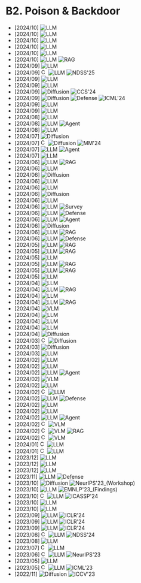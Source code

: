 # B2. Poison & Backdoor
- [2024/10] **[](https://arxiv.org/abs/2410.14425)** ![LLM](https://img.shields.io/badge/LLM-589cf4)
- [2024/10] **[](https://arxiv.org/abs/2410.13722)** ![LLM](https://img.shields.io/badge/LLM-589cf4)
- [2024/10] **[](https://arxiv.org/abs/2410.10760)** ![LLM](https://img.shields.io/badge/LLM-589cf4)
- [2024/10] **[](https://arxiv.org/abs/2410.08811)** ![LLM](https://img.shields.io/badge/LLM-589cf4)
- [2024/10] **[](https://arxiv.org/abs/2410.04009)** ![LLM](https://img.shields.io/badge/LLM-589cf4)
- [2024/10] **[](https://arxiv.org/abs/2410.02163)** ![LLM](https://img.shields.io/badge/LLM-589cf4) ![RAG](https://img.shields.io/badge/RAG-87b800)
- [2024/09] **[](https://arxiv.org/abs/2409.19993)** ![LLM](https://img.shields.io/badge/LLM-589cf4)
- [2024/09] **[](https://arxiv.org/abs/2409.01193)** [<img src="https://github.com/FortAwesome/Font-Awesome/blob/6.x/svgs/brands/github.svg" alt="Code" width="15" height="15">](https://github.com/Raytsang123/CLIBE) ![LLM](https://img.shields.io/badge/LLM-589cf4) ![NDSS'25](https://img.shields.io/badge/NDSS'25-f1b800)
- [2024/09] **[](https://arxiv.org/abs/2409.17946)** ![LLM](https://img.shields.io/badge/LLM-589cf4)
- [2024/09] **[](https://arxiv.org/abs/2409.14119)** ![LLM](https://img.shields.io/badge/LLM-589cf4)
- [2024/09] **[](https://arxiv.org/abs/2409.12314)** ![Diffusion](https://img.shields.io/badge/Diffusion-a99cf4) ![CCS'24](https://img.shields.io/badge/CCS'24-f1b800)
- [2024/09] **[](https://arxiv.org/abs/2409.05294)** ![Diffusion](https://img.shields.io/badge/Diffusion-a99cf4) ![Defense](https://img.shields.io/badge/Defense-87b800) ![ICML'24](https://img.shields.io/badge/ICML'24-f1b800)
- [2024/09] **[](https://arxiv.org/abs/2409.00787)** ![LLM](https://img.shields.io/badge/LLM-589cf4)
- [2024/09] **[](https://arxiv.org/abs/2409.01952)** ![LLM](https://img.shields.io/badge/LLM-589cf4)
- [2024/08] **[](https://arxiv.org/abs/2408.09878)** ![LLM](https://img.shields.io/badge/LLM-589cf4)
- [2024/08] **[](https://arxiv.org/abs/2408.02882)** ![LLM](https://img.shields.io/badge/LLM-589cf4) ![Agent](https://img.shields.io/badge/Agent-87b800)
- [2024/08] **[](https://arxiv.org/abs/2408.02946)** ![LLM](https://img.shields.io/badge/LLM-589cf4)
- [2024/07] **[](https://arxiv.org/abs/2407.21316)** ![Diffusion](https://img.shields.io/badge/Diffusion-a99cf4)
- [2024/07] **[](https://openreview.net/forum?id=ibEaSS6bQn)** [<img src="https://github.com/FortAwesome/Font-Awesome/blob/6.x/svgs/brands/github.svg" alt="Code" width="15" height="15">](https://github.com/haowang-cqu/EvilEdit) ![Diffusion](https://img.shields.io/badge/Diffusion-a99cf4) ![MM'24](https://img.shields.io/badge/MM'24-f1b800)
- [2024/07] **[](https://arxiv.org/abs/2407.12784)** ![LLM](https://img.shields.io/badge/LLM-589cf4) ![Agent](https://img.shields.io/badge/Agent-87b800)
- [2024/07] **[](https://arxiv.org/abs/2407.04108)** ![LLM](https://img.shields.io/badge/LLM-589cf4)
- [2024/06] **[](https://arxiv.org/pdf/2406.19417)** ![LLM](https://img.shields.io/badge/LLM-589cf4) ![RAG](https://img.shields.io/badge/RAG-87b800)
- [2024/06] **[](https://arxiv.org/abs/2406.17092)** ![LLM](https://img.shields.io/badge/LLM-589cf4)
- [2024/06] **[](https://arxiv.org/abs/2406.15213)** ![Diffusion](https://img.shields.io/badge/Diffusion-a99cf4)
- [2024/06] **[](https://arxiv.org/abs/2406.12091)** ![LLM](https://img.shields.io/badge/LLM-589cf4)
- [2024/06] **[](https://arxiv.org/abs/2406.12257)** ![LLM](https://img.shields.io/badge/LLM-589cf4)
- [2024/06] **[](https://arxiv.org/abs/2406.09669)** ![Diffusion](https://img.shields.io/badge/Diffusion-a99cf4)
- [2024/06] **[](https://arxiv.org/abs/2406.06822)** ![LLM](https://img.shields.io/badge/LLM-589cf4)
- [2024/06] **[](https://arxiv.org/abs/2406.06852)** ![LLM](https://img.shields.io/badge/LLM-589cf4) ![Survey](https://img.shields.io/badge/Survey-87b800)
- [2024/06] **[](https://arxiv.org/abs/2406.05948)** ![LLM](https://img.shields.io/badge/LLM-589cf4) ![Defense](https://img.shields.io/badge/Defense-87b800)
- [2024/06] **[](https://arxiv.org/abs/2406.03007)** ![LLM](https://img.shields.io/badge/LLM-589cf4) ![Agent](https://img.shields.io/badge/Agent-87b800)
- [2024/06] **[](https://arxiv.org/abs/2406.00816)** ![Diffusion](https://img.shields.io/badge/Diffusion-a99cf4)
- [2024/06] **[](https://arxiv.org/abs/2406.00083)** ![LLM](https://img.shields.io/badge/LLM-589cf4) ![RAG](https://img.shields.io/badge/RAG-87b800)
- [2024/06] **[](https://arxiv.org/abs/2406.00799)** ![LLM](https://img.shields.io/badge/LLM-589cf4) ![Defense](https://img.shields.io/badge/Defense-87b800)
- [2024/05] **[](https://arxiv.org/abs/2405.20485)** ![LLM](https://img.shields.io/badge/LLM-589cf4) ![RAG](https://img.shields.io/badge/RAG-87b800)
- [2024/05] **[](https://arxiv.org/abs/2405.20774)** ![LLM](https://img.shields.io/badge/LLM-589cf4) ![RAG](https://img.shields.io/badge/RAG-87b800)
- [2024/05] **[](https://arxiv.org/pdf/2405.16783)** ![LLM](https://img.shields.io/badge/LLM-589cf4)
- [2024/05] **[](https://arxiv.org/abs/2405.15556)** ![LLM](https://img.shields.io/badge/LLM-589cf4) ![RAG](https://img.shields.io/badge/RAG-87b800)
- [2024/05] **[](https://arxiv.org/abs/2405.13401)** ![LLM](https://img.shields.io/badge/LLM-589cf4) ![RAG](https://img.shields.io/badge/RAG-87b800)
- [2024/05] **[](https://arxiv.org/abs/2405.07667)** ![LLM](https://img.shields.io/badge/LLM-589cf4)
- [2024/04] **[](https://arxiv.org/abs/2404.19597)** ![LLM](https://img.shields.io/badge/LLM-589cf4)
- [2024/04] **[](https://arxiv.org/abs/2404.17196)** ![LLM](https://img.shields.io/badge/LLM-589cf4) ![RAG](https://img.shields.io/badge/RAG-87b800)
- [2024/04] **[](https://arxiv.org/abs/2404.14795)** ![LLM](https://img.shields.io/badge/LLM-589cf4)
- [2024/04] **[](https://arxiv.org/abs/2404.13948)** ![LLM](https://img.shields.io/badge/LLM-589cf4) ![RAG](https://img.shields.io/badge/RAG-87b800)
- [2024/04] **[](https://arxiv.org/abs/2404.12916)** ![VLM](https://img.shields.io/badge/VLM-c7688b)
- [2024/04] **[](https://arxiv.org/abs/2404.05530)** ![LLM](https://img.shields.io/badge/LLM-589cf4)
- [2024/04] **[](https://arxiv.org/abs/2404.00461)** ![LLM](https://img.shields.io/badge/LLM-589cf4)
- [2024/04] **[](https://arxiv.org/abs/2404.01099)** ![LLM](https://img.shields.io/badge/LLM-589cf4)
- [2024/04] **[](https://arxiv.org/abs/2404.01101)** ![Diffusion](https://img.shields.io/badge/Diffusion-a99cf4)
- [2024/03] **[](https://arxiv.org/abs/2403.16365)** [<img src="https://github.com/FortAwesome/Font-Awesome/blob/6.x/svgs/brands/github.svg" alt="Code" width="15" height="15">](https://github.com/hsouri/GDP) ![Diffusion](https://img.shields.io/badge/Diffusion-a99cf4)
- [2024/03] **[](https://arxiv.org/abs/2403.11981)** ![Diffusion](https://img.shields.io/badge/Diffusion-a99cf4)
- [2024/03] **[](https://arxiv.org/abs/2403.00108)** ![LLM](https://img.shields.io/badge/LLM-589cf4)
- [2024/02] **[](https://arxiv.org/abs/2402.18945)** ![LLM](https://img.shields.io/badge/LLM-589cf4)
- [2024/02] **[](https://arxiv.org/abs/2402.16896)** ![LLM](https://img.shields.io/badge/LLM-589cf4)
- [2024/02] **[](https://arxiv.org/abs/2402.16965)** ![LLM](https://img.shields.io/badge/LLM-589cf4) ![Agent](https://img.shields.io/badge/Agent-87b800)
- [2024/02] **[](https://arxiv.org/abs/2402.13851)** ![VLM](https://img.shields.io/badge/VLM-c7688b)
- [2024/02] **[](https://arxiv.org/abs/2401.05949)** ![LLM](https://img.shields.io/badge/LLM-589cf4)
- [2024/02] **[](https://arxiv.org/abs/2402.13459)** [<img src="https://github.com/FortAwesome/Font-Awesome/blob/6.x/svgs/brands/github.svg" alt="Code" width="15" height="15">](https://github.com/RookieZxy/GBTL-attack/tree/main) ![LLM](https://img.shields.io/badge/LLM-589cf4)
- [2024/02] **[](https://arxiv.org/abs/2402.12168)** ![LLM](https://img.shields.io/badge/LLM-589cf4) ![Defense](https://img.shields.io/badge/Defense-87b800)
- [2024/02] **[](https://arxiv.org/abs/2402.12026)** ![LLM](https://img.shields.io/badge/LLM-589cf4)
- [2024/02] **[](https://arxiv.org/abs/2402.09179)** ![LLM](https://img.shields.io/badge/LLM-589cf4)
- [2024/02] **[](https://arxiv.org/abs/2402.07510v1)** ![LLM](https://img.shields.io/badge/LLM-589cf4) ![Agent](https://img.shields.io/badge/Agent-87b800)
- [2024/02] **[](https://arxiv.org/abs/2402.08577)** [<img src="https://github.com/FortAwesome/Font-Awesome/blob/6.x/svgs/brands/github.svg" alt="Code" width="15" height="15">](https://sail-sg.github.io/AnyDoor/) ![VLM](https://img.shields.io/badge/VLM-c7688b)
- [2024/02] **[](https://arxiv.org/abs/2402.07867)** [<img src="https://github.com/FortAwesome/Font-Awesome/blob/6.x/svgs/brands/github.svg" alt="Code" width="15" height="15">](https://github.com/sleeepeer/PoisonedRAG) ![VLM](https://img.shields.io/badge/VLM-c7688b) ![RAG](https://img.shields.io/badge/RAG-87b800)
- [2024/02] **[](https://vlm-poison.github.io/)** [<img src="https://github.com/FortAwesome/Font-Awesome/blob/6.x/svgs/brands/github.svg" alt="Code" width="15" height="15">](https://github.com/umd-huang-lab/VLM-Poisoning) ![VLM](https://img.shields.io/badge/VLM-c7688b)
- [2024/01] **[](https://arxiv.org/abs/2401.05949)** [<img src="https://github.com/FortAwesome/Font-Awesome/blob/6.x/svgs/brands/github.svg" alt="Code" width="15" height="15">](https://github.com/shuaizhao95/ICLAttack) ![LLM](https://img.shields.io/badge/LLM-589cf4)
- [2024/01] **[](https://arxiv.org/abs/2401.05566)** [<img src="https://github.com/FortAwesome/Font-Awesome/blob/6.x/svgs/brands/github.svg" alt="Code" width="15" height="15">](https://github.com/anthropics/sleeper-agents-paper) ![LLM](https://img.shields.io/badge/LLM-589cf4)
- [2023/12] **[](https://arxiv.org/abs/2312.06227)** ![LLM](https://img.shields.io/badge/LLM-589cf4)
- [2023/12] **[](https://arxiv.org/abs/2312.00027)** ![LLM](https://img.shields.io/badge/LLM-589cf4)
- [2023/12] **[](https://arxiv.org/abs/2312.00374)** ![LLM](https://img.shields.io/badge/LLM-589cf4)
- [2023/11] **[](https://arxiv.org/abs/2311.09763)** ![LLM](https://img.shields.io/badge/LLM-589cf4) ![Defense](https://img.shields.io/badge/Defense-87b800)
- [2023/10] **[](https://arxiv.org/abs/2310.06372)** ![Diffusion](https://img.shields.io/badge/Diffusion-a99cf4) ![NeurIPS'23_(Workshop)](https://img.shields.io/badge/NeurIPS'23_(Workshop)-f1b800)
- [2023/10] **[](https://arxiv.org/abs/2310.18603)** ![LLM](https://img.shields.io/badge/LLM-589cf4) ![EMNLP'23_(Findings)](https://img.shields.io/badge/EMNLP'23_(Findings)-f1b800)
- [2023/10] **[](https://arxiv.org/abs/2310.12439)** [<img src="https://github.com/FortAwesome/Font-Awesome/blob/6.x/svgs/brands/github.svg" alt="Code" width="15" height="15">](https://github.com/grasses/PoisonPrompt) ![LLM](https://img.shields.io/badge/LLM-589cf4) ![ICASSP'24](https://img.shields.io/badge/ICASSP'24-f1b800)
- [2023/10] **[](https://arxiv.org/abs/2310.13828)** ![LLM](https://img.shields.io/badge/LLM-589cf4)
- [2023/10] **[](https://arxiv.org/abs/2310.07676)** ![LLM](https://img.shields.io/badge/LLM-589cf4)
- [2023/09] **[](https://openreview.net/forum?id=c93SBwz1Ma)** ![LLM](https://img.shields.io/badge/LLM-589cf4) ![ICLR'24](https://img.shields.io/badge/ICLR'24-f1b800)
- [2023/09] **[](https://openreview.net/forum?id=duZANm2ABX)** ![LLM](https://img.shields.io/badge/LLM-589cf4) ![ICLR'24](https://img.shields.io/badge/ICLR'24-f1b800)
- [2023/09] **[](https://openreview.net/forum?id=GxCGsxiAaK)** ![LLM](https://img.shields.io/badge/LLM-589cf4) ![ICLR'24](https://img.shields.io/badge/ICLR'24-f1b800)
- [2023/08] **[](https://arxiv.org/abs/2308.13904)** [<img src="https://github.com/FortAwesome/Font-Awesome/blob/6.x/svgs/brands/github.svg" alt="Code" width="15" height="15">](https://github.com/meng-wenlong/LMSanitator) ![LLM](https://img.shields.io/badge/LLM-589cf4) ![NDSS'24](https://img.shields.io/badge/NDSS'24-f1b800)
- [2023/08] **[](https://arxiv.org/abs/2308.13449)** ![LLM](https://img.shields.io/badge/LLM-589cf4)
- [2023/07] **[](https://arxiv.org/abs/2307.16888)** [<img src="https://github.com/FortAwesome/Font-Awesome/blob/6.x/svgs/brands/github.svg" alt="Code" width="15" height="15">](https://github.com/wegodev2/virtual-prompt-injection) ![LLM](https://img.shields.io/badge/LLM-589cf4)
- [2023/06] **[](https://arxiv.org/abs/2306.17194)** [<img src="https://github.com/FortAwesome/Font-Awesome/blob/6.x/svgs/brands/github.svg" alt="Code" width="15" height="15">](https://github.com/azshue/AutoPoison) ![LLM](https://img.shields.io/badge/LLM-589cf4) ![NeurIPS'23](https://img.shields.io/badge/NeurIPS'23-f1b800)
- [2023/05] **[](https://arxiv.org/abs/2305.14710)** ![LLM](https://img.shields.io/badge/LLM-589cf4)
- [2023/05] **[](https://arxiv.org/abs/2305.00944)** [<img src="https://github.com/FortAwesome/Font-Awesome/blob/6.x/svgs/brands/github.svg" alt="Code" width="15" height="15">](https://github.com/AlexWan0/Poisoning-Instruction-Tuned-Models) ![LLM](https://img.shields.io/badge/LLM-589cf4) ![ICML'23](https://img.shields.io/badge/ICML'23-f1b800)
- [2022/11] **[](https://arxiv.org/abs/2211.02408)** ![Diffusion](https://img.shields.io/badge/Diffusion-a99cf4) ![ICCV'23](https://img.shields.io/badge/ICCV'23-f1b800)
